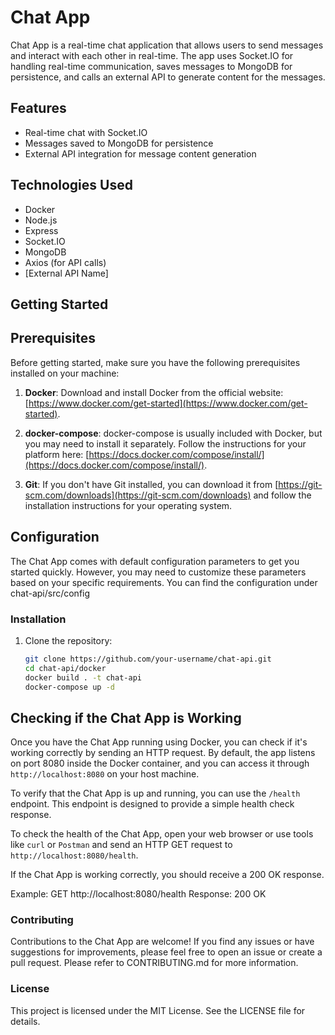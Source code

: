 # Chat App

Chat App is a real-time chat application that allows users to send messages and interact with each other in real-time. The app uses Socket.IO for handling real-time communication, saves messages to MongoDB for persistence, and calls an external API to generate content for the messages.

## Features

- Real-time chat with Socket.IO
- Messages saved to MongoDB for persistence
- External API integration for message content generation 

## Technologies Used

- Docker
- Node.js
- Express
- Socket.IO
- MongoDB
- Axios (for API calls)
- [External API Name]

## Getting Started

## Prerequisites

Before getting started, make sure you have the following prerequisites installed on your machine:

1. **Docker**: Download and install Docker from the official website: [https://www.docker.com/get-started](https://www.docker.com/get-started).

2. **docker-compose**: docker-compose is usually included with Docker, but you may need to install it separately. Follow the instructions for your platform here: [https://docs.docker.com/compose/install/](https://docs.docker.com/compose/install/).

3. **Git**: If you don't have Git installed, you can download it from [https://git-scm.com/downloads](https://git-scm.com/downloads) and follow the installation instructions for your operating system.

## Configuration

The Chat App comes with default configuration parameters to get you started quickly. However, you may need to customize these parameters based on your specific requirements. You can find the configuration under chat-api/src/config

### Installation

1. Clone the repository:

   ```bash
   git clone https://github.com/your-username/chat-api.git
   cd chat-api/docker
   docker build . -t chat-api
   docker-compose up -d

## Checking if the Chat App is Working

Once you have the Chat App running using Docker, you can check if it's working correctly by sending an HTTP request. By default, the app listens on port 8080 inside the Docker container, and you can access it through `http://localhost:8080` on your host machine.

To verify that the Chat App is up and running, you can use the `/health` endpoint. This endpoint is designed to provide a simple health check response.

To check the health of the Chat App, open your web browser or use tools like `curl` or `Postman` and send an HTTP GET request to `http://localhost:8080/health`.

If the Chat App is working correctly, you should receive a 200 OK response.

Example:
GET http://localhost:8080/health
Response: 200 OK

### Contributing

Contributions to the Chat App are welcome! If you find any issues or have suggestions for improvements, please feel free to open an issue or create a pull request. Please refer to CONTRIBUTING.md for more information.

### License

This project is licensed under the MIT License. See the LICENSE file for details.